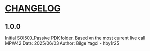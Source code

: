 # [CHANGELOG](https://keepachangelog.com/en/1.0.0/)

## 1.0.0
Initial SOI500_Passive PDK folder. Based on the most current live call MPW42
Date: 2025/06/03
Author: Bilge Yagci - hby1r25